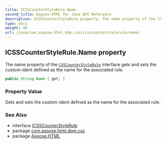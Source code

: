 ```yaml
---
title: ICSSCounterStyleRule.Name
second_title: Aspose.HTML for Java API Reference
description: ICSSCounterStyleRule property. The name property of the CSSCounterStyleRule interface gets and sets the custom-ident defined as the name for the associated rule
type: docs
weight: 40
url: /java/com.aspose.html.dom.css/icsscounterstylerule/name/
---
```

## ICSSCounterStyleRule.Name property

The name property of the [`CSSCounterStyleRule`](../) interface gets and sets the custom-ident defined as the name for the associated rule.

```java
public String Name { get; }
```

### Property Value

Gets and sets the custom-ident defined as the name for the associated rule.

### See Also

* interface [ICSSCounterStyleRule](../)
* package [com.aspose.html.dom.css](../../icsscounterstylerule/)
* package [Aspose.HTML](../../../)
